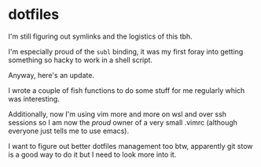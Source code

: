 # dotfiles

I'm still figuring out symlinks and the logistics of this tbh.

I'm especially proud of the `subl` binding, it was my first foray into getting something so hacky to work
in a shell script.

Anyway, here's an update.

I wrote a couple of fish functions to do some stuff for me regularly which was interesting.

Additionally, now I'm using vim more and more on wsl and over ssh sessions so I
am now the _proud_ owner of a very small .vimrc (although everyone just tells me to use emacs).

I want to figure out better dotfiles management too btw, apparently git stow is a good way to do it
but I need to look more into it.
